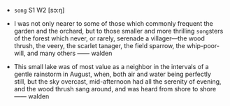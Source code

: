 - `song` S1 W2 [sɔ:ŋ]



-  I was not only nearer to some of those which commonly frequent the garden and the orchard, but to those smaller and more thrilling `song`sters of the forest which never, or rarely, serenade a villager﻿—the wood thrush, the veery, the scarlet tanager, the field sparrow, the whip-poor-will, and many others —— walden

- This small lake was of most value as a neighbor in the intervals of a gentle rainstorm in August, when, both air and water being perfectly still, but the sky overcast, mid-afternoon had all the serenity of evening, and the wood thrush sang around, and was heard from shore to shore —— walden
